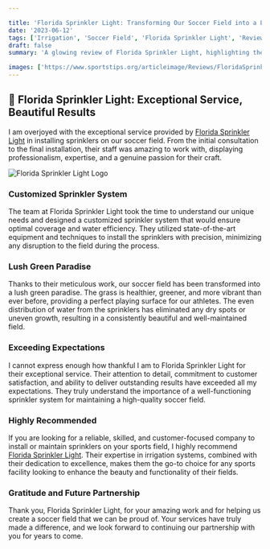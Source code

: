 ```yaml
---

title: 'Florida Sprinkler Light: Transforming Our Soccer Field into a Lush Green Paradise'
date: '2023-06-12'
tags: ['Irrigation', 'Soccer Field', 'Florida Sprinkler Light', 'Review', 'Sports Field Maintenance']
draft: false
summary: 'A glowing review of Florida Sprinkler Light, highlighting their exceptional service in installing sprinklers on our soccer field and transforming it into a lush green paradise.'

images: ['https://www.sportstips.org/articleimage/Reviews/FloridaSprinklerLight.webp', 'https://www.floridasprinklerlight.com/FSL_logo.jpg']
---
```


## 🌟 Florida Sprinkler Light: Exceptional Service, Beautiful Results

I am overjoyed with the exceptional service provided by [Florida Sprinkler Light](https://www.floridasprinklerlight.com/) in installing sprinklers on our soccer field. From the initial consultation to the final installation, their staff was amazing to work with, displaying professionalism, expertise, and a genuine passion for their craft.

![Florida Sprinkler Light Logo](https://www.floridasprinklerlight.com/FSL_logo.jpg)

### Customized Sprinkler System

The team at Florida Sprinkler Light took the time to understand our unique needs and designed a customized sprinkler system that would ensure optimal coverage and water efficiency. They utilized state-of-the-art equipment and techniques to install the sprinklers with precision, minimizing any disruption to the field during the process.

### Lush Green Paradise

Thanks to their meticulous work, our soccer field has been transformed into a lush green paradise. The grass is healthier, greener, and more vibrant than ever before, providing a perfect playing surface for our athletes. The even distribution of water from the sprinklers has eliminated any dry spots or uneven growth, resulting in a consistently beautiful and well-maintained field.

### Exceeding Expectations

I cannot express enough how thankful I am to Florida Sprinkler Light for their exceptional service. Their attention to detail, commitment to customer satisfaction, and ability to deliver outstanding results have exceeded all my expectations. They truly understand the importance of a well-functioning sprinkler system for maintaining a high-quality soccer field.

### Highly Recommended

If you are looking for a reliable, skilled, and customer-focused company to install or maintain sprinklers on your sports field, I highly recommend [Florida Sprinkler Light](https://www.floridasprinklerlight.com/). Their expertise in irrigation systems, combined with their dedication to excellence, makes them the go-to choice for any sports facility looking to enhance the beauty and functionality of their fields.

### Gratitude and Future Partnership

Thank you, Florida Sprinkler Light, for your amazing work and for helping us create a soccer field that we can be proud of. Your services have truly made a difference, and we look forward to continuing our partnership with you for years to come.
